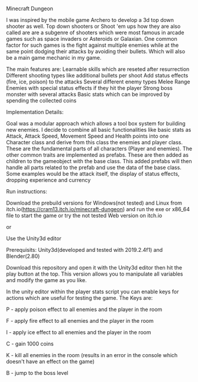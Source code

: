 Minecraft Dungeon



I was inspired by the mobile game Archero to develop a 3d top down shooter as well. Top down shooters or Shoot 'em ups how they are also called are are a subgenre of shooters which were most famous in arcade games such as space invaders or Asteroids or Galaxian. One common factor for such games is the fight against multiple enemies while at the same point dodging their attacks by avoiding their bullets. Which will also be a main game mechanic in my game. 


The main features are:
  Learnable skills which are reseted after resurrection
    Different shooting types like additional bullets per shoot
    Add status effects (fire, ice, poison) to the attacks
  Several different enemy types
    Melee
    Range
    Enemies with special status effects if they hit the player
  Strong boss monster with several attacks
  Basic stats which can be improved by spending the collected coins
 
Implementation Details:

  Goal was a modular approach which allows a tool box system for building new enemies. I decide to combine all basic functionalities like basic stats as Attack, Attack Speed, Movement Speed and Health points into one Character class and derive from this class the enemies and player class. These are the fundamental parts of all characters (Player and enemies). The other common traits are implemented as prefabs. These are then added as children to the gameobject with the base class. This added prefabs will then handle all parts related to the prefab and use the data of the base class. Some examples would be the attack itself, the display of status effects, dropping experience and currency

  
Run instructions:

  Download the prebuild versions for Windows(not tested) and Linux from itch.io(https://cram13.itch.io/minecraft-dungeon) and run the exe or x86_64 file to start the game or try the not tested Web version on itch.io
  
  or 
  
  Use the Unity3d editor
  
  Prerequisits: Unity3d(developed and tested with 2019.2.4f1) and Blender(2.80)
  
  Download this repository and open it with the Unity3d editor then hit the play button at the top.
  This version allows you to manipulate all variables and modify the game as you like.
  
  
In the unity editor within the player stats script you can enable keys for actions which are useful for testing the game. 
The Keys are:

P - apply poison effect to all enemies and the player in the room

F - apply fire effect to all enemies and the player in the room

I - apply ice effect to all enemies and the player in the room

C - gain 1000 coins

K - kill all enemies in the room (results in an error in the console which doesn't have an effect on the game)

B - jump to the boss level

